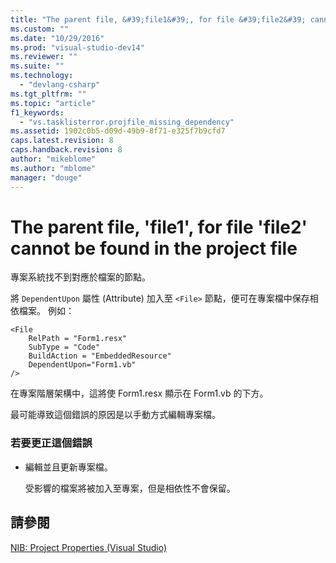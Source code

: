 ```yaml
---
title: "The parent file, &#39;file1&#39;, for file &#39;file2&#39; cannot be found in the project file | Microsoft Docs"
ms.custom: ""
ms.date: "10/29/2016"
ms.prod: "visual-studio-dev14"
ms.reviewer: ""
ms.suite: ""
ms.technology: 
  - "devlang-csharp"
ms.tgt_pltfrm: ""
ms.topic: "article"
f1_keywords: 
  - "vs.tasklisterror.projfile_missing_dependency"
ms.assetid: 1902c0b5-d09d-49b9-8f71-e325f7b9cfd7
caps.latest.revision: 8
caps.handback.revision: 8
author: "mikeblome"
ms.author: "mblome"
manager: "douge"
---
```

# The parent file, &#39;file1&#39;, for file &#39;file2&#39; cannot be found in the project file
專案系統找不到對應於檔案的節點。  
  
 將 `DependentUpon` 屬性 \(Attribute\) 加入至 `<File>` 節點，便可在專案檔中保存相依檔案。  例如：  
  
```  
<File  
    RelPath = "Form1.resx"  
    SubType = "Code"  
    BuildAction = "EmbeddedResource"  
    DependentUpon="Form1.vb"  
/>  
```  
  
 在專案階層架構中，這將使 Form1.resx 顯示在 Form1.vb 的下方。  
  
 最可能導致這個錯誤的原因是以手動方式編輯專案檔。  
  
### 若要更正這個錯誤  
  
-   編輯並且更新專案檔。  
  
     受影響的檔案將被加入至專案，但是相依性不會保留。  
  
## 請參閱  
 [NIB: Project Properties \(Visual Studio\)](http://msdn.microsoft.com/zh-tw/eb4c97ed-f667-4850-98d0-6e2a4d21bbca)
